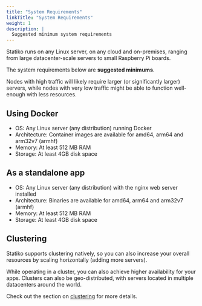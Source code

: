 ```yaml
---
title: "System Requirements"
linkTitle: "System Requirements"
weight: 1
description: |
  Suggested minimum system requirements
---
```


Statiko runs on any Linux server, on any cloud and on-premises, ranging from large datacenter-scale servers to small Raspberry Pi boards.

The system requirements below are **suggested minimums**.

Nodes with high traffic will likely require larger (or significantly larger) servers, while nodes with very low traffic might be able to function well-enough with less resources.

## Using Docker

- OS: Any Linux server (any distribution) running Docker
- Architecture: Container images are available for amd64, arm64 and arm32v7 (armhf)
- Memory: At least 512 MB RAM
- Storage: At least 4GB disk space

## As a standalone app

- OS: Any Linux server (any distribution) with the nginx web server installed
- Architecture: Binaries are available for amd64, arm64 and arm32v7 (armhf)
- Memory: At least 512 MB RAM
- Storage: At least 4GB disk space

## Clustering

Statiko supports clustering natively, so you can also increase your overall resources by scaling horizontally (adding more servers).

While operating in a cluster, you can also achieve higher availability for your apps. Clusters can also be geo-distributed, with servers located in multiple datacenters around the world.

Check out the section on [clustering](/docs/how-to/clustering) for more details.
